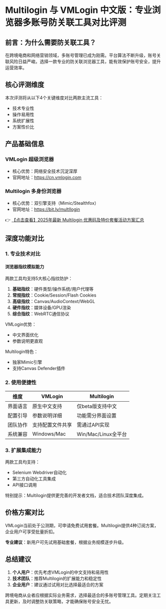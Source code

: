 # Multilogin 与 VMLogin 中文版：专业浏览器多账号防关联工具对比评测

## 前言：为什么需要防关联工具？
在跨境电商和网络营销领域，多账号管理已成为刚需。平台算法不断升级，账号关联风险日益严峻。选择一款专业的防关联浏览器工具，能有效保护账号安全，提升运营效率。

## 核心评测维度
本次评测将从以下4个关键维度对比两款主流工具：
- 技术专业性
- 操作易用性
- 系统扩展性
- 方案性价比

## 产品基础信息
### VMLogin 超级浏览器
- 核心优势：网络安全技术沉淀深厚
- 官网地址：https://cn.vmlogin.com

### Multilogin 多身份浏览器
- 核心优势：双引擎支持（Mimic/Stealthfox）
- 官网地址：https://bit.ly/multIlogin

👉 [【点击查看】2025年最新 Multilogin 优惠码及特价套餐活动方案汇总](https://bit.ly/multIlogin)

## 深度功能对比
### 1. 专业技术对比
#### 浏览器指纹模拟能力
两款工具均支持5大核心指纹防护：
1. **基础指纹**：硬件类型/操作系统/用户代理等
2. **常规指纹**：Cookie/Session/Flash Cookies
3. **高级指纹**：Canvas/AudioContext/WebGL
4. **硬件指纹**：媒体设备/GPU渲染
5. **综合指纹**：WebRTC通信协议

VMLogin优势：
- 中文界面优化
- 参数说明更直观

Multilogin特色：
- 独家Mimic引擎
- 支持Canvas Defender插件

### 2. 使用便捷性
| 维度        | VMLogin                     | Multilogin                 |
|-------------|-----------------------------|----------------------------|
| 界面语言    | 原生中文支持                | 仅beta版支持中文           |
| 配置引导    | 参数说明详细                | 功能需分界面设置          |
| 团队协作    | 支持配置文件共享            | 需通过API实现              |
| 系统兼容    | Windows/Mac                 | Win/Mac/Linux全平台        |

### 3. 扩展集成能力
两款工具均支持：
- Selenium Webdriver自动化
- 第三方自动化工具集成
- API接口调用

特别提示：Multilogin提供更完善的开发者文档，适合技术团队深度集成。

## 价格方案对比
VMLogin当前处于公测期，可申请免费试用套餐。Multilogin提供4种订阅方案，企业用户可享受批量折扣。

**专业建议**：新用户可先试用基础套餐，根据业务规模逐步升级。

## 总结建议
1. **个人用户**：优先考虑VMLogin的中文支持和易用性
2. **技术团队**：推荐Multilogin的扩展能力和稳定性
3. **企业用户**：建议通过试用对比选择最适合的方案

跨境电商从业者应根据实际业务需求，选择最适合的多账号管理工具。定期关注工具更新，及时调整防关联策略，才能确保账号安全无忧。